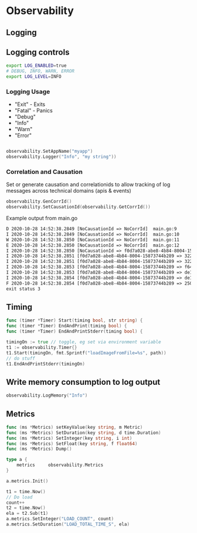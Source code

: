 # Observability

## Logging

## Logging controls

```bash
export LOG_ENABLED=true
# DEBUG, INFO, WARN, ERROR
export LOG_LEVEL=INFO
```

### Logging Usage

- "Exit" - Exits
- "Fatal" - Panics
- "Debug"
- "Info"
- "Warn"
- "Error"

```go

observability.SetAppName("myapp")
observability.Logger("Info", "my string"))

```

### Correlation and Causation

Set or generate causation and correlationids to allow tracking of log messages across technical domains (apis & events)

```go
observability.GenCorrId()
observability.SetCausationId(observability.GetCorrId())
```

Example output from main.go

```txt
D 2020-10-28 14:52:38.2849 [NoCausationId => NoCorrId]  main.go:9       Debug message
I 2020-10-28 14:52:38.2849 [NoCausationId => NoCorrId]  main.go:10      Info message
W 2020-10-28 14:52:38.2850 [NoCausationId => NoCorrId]  main.go:11      Warn message
E 2020-10-28 14:52:38.2850 [NoCausationId => NoCorrId]  main.go:12      Error message
I 2020-10-28 14:52:38.2850 [NoCausationId => f0d7a028-abe8-4b84-8004-15873744b289]  main.go:15  Test message with CorrId
I 2020-10-28 14:52:38.2851 [f0d7a028-abe8-4b84-8004-15873744b289 => 322ca6d3-f9ee-459b-9e48-77fdfc2b0b05]  main.go:18   Test message with CorrId and CausationId
I 2020-10-28 14:52:38.2851 [f0d7a028-abe8-4b84-8004-15873744b289 => 322ca6d3-f9ee-459b-9e48-77fdfc2b0b05]  main.go:22   Timing Stage 1 - should print completed in 0.00 ms
I 2020-10-28 14:52:38.2853 [f0d7a028-abe8-4b84-8004-15873744b289 => f643203a-b282-40a5-bb18-11d4b96ceb7b]  main.go:27   MEMORY Alloc = 0 MiB    TotalAlloc = 0 MiB      Sys = 68 MiB    NumGC = 0
I 2020-10-28 14:52:38.2853 [f0d7a028-abe8-4b84-8004-15873744b289 => de11535f-6d4d-4b37-ba37-11deeb478e72]  Metrics.go:64        metric count 1.000000
I 2020-10-28 14:52:38.2854 [f0d7a028-abe8-4b84-8004-15873744b289 => de11535f-6d4d-4b37-ba37-11deeb478e72]  Metrics.go:64        metric decimal 0.100000
F 2020-10-28 14:52:38.2854 [f0d7a028-abe8-4b84-8004-15873744b289 => 2500cd7b-d4a2-409c-b386-38533beacba9]  main.go:37   Fatal message
exit status 3
```

## Timing

```go
func (timer *Timer) Start(timing bool, str string) {
func (timer *Timer) EndAndPrint(timing bool) {
func (timer *Timer) EndAndPrintStderr(timing bool) {
```

```go
timingOn := true // toggle, eg set via environment variable
t1 := observability.Timer{}
t1.Start(timingOn, fmt.Sprintf("loadImageFromFile=%s", path))
// do stuff
t1.EndAndPrintStderr(timingOn)
```

## Write memory consumption to log output

```go
observability.LogMemory("Info")
```

## Metrics

```go
func (ms *Metrics) setKeyValue(key string, m Metric)
func (ms *Metrics) SetDuration(key string, d time.Duration)
func (ms *Metrics) SetInteger(key string, i int)
func (ms *Metrics) SetFloat(key string, f float64)
func (ms *Metrics) Dump()
```

```go
type a {
    metrics     observability.Metrics
}

a.metrics.Init()

t1 = time.Now()
// Do load
count++
t2 = time.Now()
ela = t2.Sub(t1)
a.metrics.SetInteger("LOAD_COUNT", count)
a.metrics.SetDuration("LOAD_TOTAL_TIME_S", ela)
```

